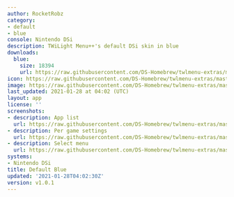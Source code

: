 ```yaml
---
author: RocketRobz
category:
- default
- blue
console: Nintendo DSi
description: TWiLight Menu++'s default DSi skin in blue
downloads:
  blue:
    size: 18394
    url: https://raw.githubusercontent.com/DS-Homebrew/twlmenu-extras/master/_nds/TWiLightMenu/dsimenu/themes/blue.7z
icon: https://raw.githubusercontent.com/DS-Homebrew/twlmenu-extras/master/_nds/TWiLightMenu/dsimenu/themes/meta/blue/icon.png
image: https://raw.githubusercontent.com/DS-Homebrew/twlmenu-extras/master/_nds/TWiLightMenu/dsimenu/themes/meta/blue/icon.png
last_updated: 2021-01-28 at 04:02 (UTC)
layout: app
license: ''
screenshots:
- description: App list
  url: https://raw.githubusercontent.com/DS-Homebrew/twlmenu-extras/master/_nds/TWiLightMenu/dsimenu/themes/meta/blue/screenshots/app-list.png
- description: Per game settings
  url: https://raw.githubusercontent.com/DS-Homebrew/twlmenu-extras/master/_nds/TWiLightMenu/dsimenu/themes/meta/blue/screenshots/per-game-settings.png
- description: Select menu
  url: https://raw.githubusercontent.com/DS-Homebrew/twlmenu-extras/master/_nds/TWiLightMenu/dsimenu/themes/meta/blue/screenshots/select-menu.png
systems:
- Nintendo DSi
title: Default Blue
updated: '2021-01-28T04:02:30Z'
version: v1.0.1
---
```

